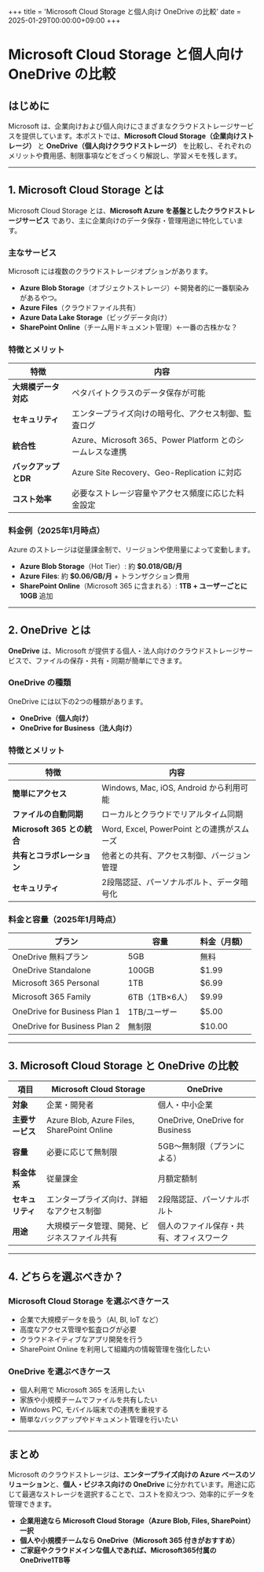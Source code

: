 +++
title = 'Microsoft Cloud Storage と個人向け OneDrive の比較'
date = 2025-01-29T00:00:00+09:00
+++
# Microsoft Cloud Storage と個人向け OneDrive の比較

## はじめに
Microsoft は、企業向けおよび個人向けにさまざまなクラウドストレージサービスを提供しています。本ポストでは、**Microsoft Cloud Storage（企業向けストレージ）** と **OneDrive（個人向けクラウドストレージ）** を比較し、それぞれのメリットや費用感、制限事項などをざっくり解説し、学習メモを残します。

---

## 1. Microsoft Cloud Storage とは
Microsoft Cloud Storage とは、**Microsoft Azure を基盤としたクラウドストレージサービス** であり、主に企業向けのデータ保存・管理用途に特化しています。

### 主なサービス
Microsoft には複数のクラウドストレージオプションがあります。

- **Azure Blob Storage**（オブジェクトストレージ）←開発者的に一番馴染みがあるやつ。
- **Azure Files**（クラウドファイル共有）
- **Azure Data Lake Storage**（ビッグデータ向け）
- **SharePoint Online**（チーム用ドキュメント管理）←一番の古株かな？

### 特徴とメリット
| 特徴 | 内容 |
|-------|------------|
| **大規模データ対応** | ペタバイトクラスのデータ保存が可能 |
| **セキュリティ** | エンタープライズ向けの暗号化、アクセス制御、監査ログ |
| **統合性** | Azure、Microsoft 365、Power Platform とのシームレスな連携 |
| **バックアップとDR** | Azure Site Recovery、Geo-Replication に対応 |
| **コスト効率** | 必要なストレージ容量やアクセス頻度に応じた料金設定 |

### 料金例（2025年1月時点）
Azure のストレージは従量課金制で、リージョンや使用量によって変動します。

- **Azure Blob Storage**（Hot Tier）: 約 **$0.018/GB/月**
- **Azure Files**: 約 **$0.06/GB/月** + トランザクション費用
- **SharePoint Online**（Microsoft 365 に含まれる）: **1TB + ユーザーごとに10GB** 追加

---

## 2. OneDrive とは
**OneDrive** は、Microsoft が提供する個人・法人向けのクラウドストレージサービスで、ファイルの保存・共有・同期が簡単にできます。

### OneDrive の種類
OneDrive には以下の2つの種類があります。

- **OneDrive（個人向け）**
- **OneDrive for Business（法人向け）**

### 特徴とメリット
| 特徴 | 内容 |
|-------|------------|
| **簡単にアクセス** | Windows, Mac, iOS, Android から利用可能 |
| **ファイルの自動同期** | ローカルとクラウドでリアルタイム同期 |
| **Microsoft 365 との統合** | Word, Excel, PowerPoint との連携がスムーズ |
| **共有とコラボレーション** | 他者との共有、アクセス制御、バージョン管理 |
| **セキュリティ** | 2段階認証、パーソナルボルト、データ暗号化 |

### 料金と容量（2025年1月時点）
| プラン | 容量 | 料金（月額） |
|---------|------|--------------|
| OneDrive 無料プラン | 5GB | 無料 |
| OneDrive Standalone | 100GB | $1.99 |
| Microsoft 365 Personal | 1TB | $6.99 |
| Microsoft 365 Family | 6TB（1TB×6人） | $9.99 |
| OneDrive for Business Plan 1 | 1TB/ユーザー | $5.00 |
| OneDrive for Business Plan 2 | 無制限 | $10.00 |

---

## 3. Microsoft Cloud Storage と OneDrive の比較

| 項目 | Microsoft Cloud Storage | OneDrive |
|------|-----------------------|---------|
| **対象** | 企業・開発者 | 個人・中小企業 |
| **主要サービス** | Azure Blob, Azure Files, SharePoint Online | OneDrive, OneDrive for Business |
| **容量** | 必要に応じて無制限 | 5GB〜無制限（プランによる） |
| **料金体系** | 従量課金 | 月額定額制 |
| **セキュリティ** | エンタープライズ向け、詳細なアクセス制御 | 2段階認証、パーソナルボルト |
| **用途** | 大規模データ管理、開発、ビジネスファイル共有 | 個人のファイル保存・共有、オフィスワーク |

---

## 4. どちらを選ぶべきか？
### **Microsoft Cloud Storage を選ぶべきケース**
- 企業で大規模データを扱う（AI, BI, IoT など）
- 高度なアクセス管理や監査ログが必要
- クラウドネイティブなアプリ開発を行う
- SharePoint Online を利用して組織内の情報管理を強化したい

### **OneDrive を選ぶべきケース**
- 個人利用で Microsoft 365 を活用したい
- 家族や小規模チームでファイルを共有したい
- Windows PC, モバイル端末での連携を重視する
- 簡単なバックアップやドキュメント管理を行いたい

---

## まとめ
Microsoft のクラウドストレージは、**エンタープライズ向けの Azure ベースのソリューション**と、**個人・ビジネス向けの OneDrive** に分かれています。用途に応じて最適なストレージを選択することで、コストを抑えつつ、効率的にデータを管理できます。

- **企業用途なら Microsoft Cloud Storage（Azure Blob, Files, SharePoint）一択**
- **個人や小規模チームなら OneDrive（Microsoft 365 付きがおすすめ）**
- **ご家庭やクラウドメインな個人であれば、Microsoft365付属のOneDrive1TB等**


